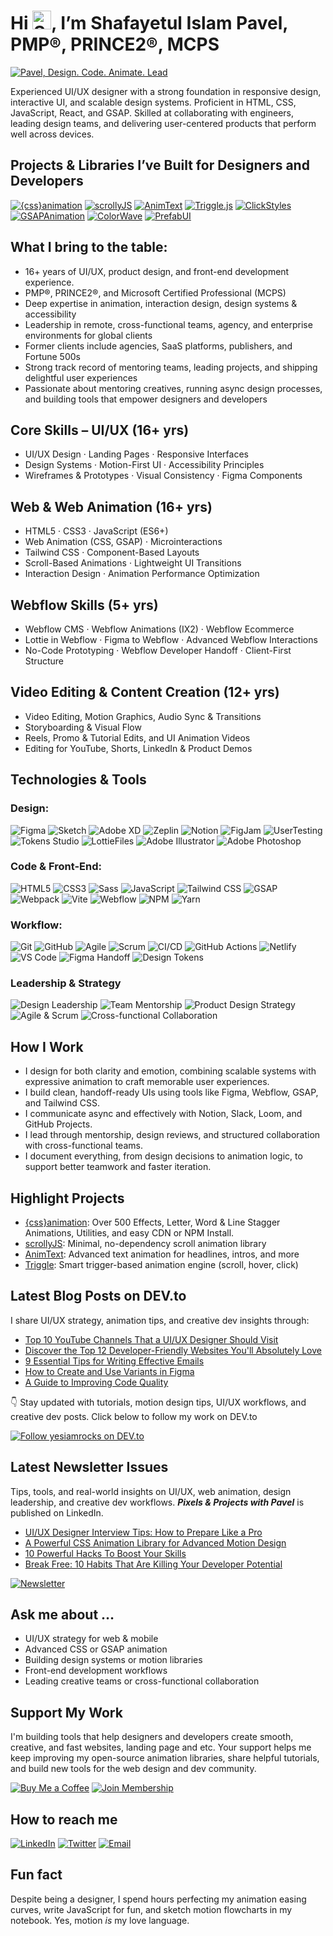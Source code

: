 <h1>Hi <img src="https://raw.githubusercontent.com/verma-anushka/verma-anushka/master/gifs/wave.gif" alt="Shafayetul Islam Pavel on Github" width="30px">, I’m Shafayetul Islam Pavel, PMP®, PRINCE2®, MCPS</h1>

[![Pavel, Design. Code. Animate. Lead](https://pimp-my-readme-next.vercel.app/api/wavy-banner?subtitle=Design.%20Code.%20Animate.%20Lead&title=Pavel)](https://www.linkedin.com/in/shafayetul/)

Experienced UI/UX designer with a strong foundation in responsive design, interactive UI, and scalable design systems. Proficient in HTML, CSS, JavaScript, React, and GSAP. Skilled at collaborating with engineers, leading design teams, and delivering user-centered products that perform well across devices.

## Projects & Libraries I’ve Built for Designers and Developers

[![{css}animation](https://img.shields.io/badge/%7Bcss%7Danimation-Library-7e2ea0?style=for-the-badge&logo=css&logoColor=white)](https://github.com/yesiamrocks/cssanimation)
[![scrollyJS](https://img.shields.io/badge/scrollyJS-Scroll%20Animation-3ec6f2?style=for-the-badge&logo=javascript&logoColor=white)](https://github.com/yesiamrocks/scrollyjs)
[![AnimText](https://img.shields.io/badge/AnimText-Text%20Animation-f43f5e?style=for-the-badge&logo=javascript&logoColor=white)](https://github.com/yesiamrocks/animtext)
[![Triggle.js](https://img.shields.io/badge/Triggle-Trigger%20Engine-FF6600?style=for-the-badge&logo=javascript&logoColor=white)](https://github.com/yesiamrocks/triggle)
[![ClickStyles](https://img.shields.io/badge/ClickStyles-Button%20Animation-e91e63?style=for-the-badge&logo=javascript&logoColor=white)](https://github.com/yesiamrocks/ClickStyles)
[![GSAPAnimation](https://img.shields.io/badge/gsapanimation-GSAP%20Library-0AE448?style=for-the-badge&logo=javascript&logoColor=white)](https://github.com/yesiamrocks/gsapanimation)
[![ColorWave](https://img.shields.io/badge/ColorWave-Gradient%20Tools-FFB500?style=for-the-badge&logo=css&logoColor=white)](https://github.com/yesiamrocks/colorwave)
[![PrefabUI](https://img.shields.io/badge/PrefabUI-UI%20Components-06B6D4?style=for-the-badge&logo=tailwindcss&logoColor=white)](https://github.com/yesiamrocks/prefabui)

## What I bring to the table:

- 16+ years of UI/UX, product design, and front-end development experience.
- PMP®, PRINCE2®, and Microsoft Certified Professional (MCPS)
- Deep expertise in animation, interaction design, design systems & accessibility
- Leadership in remote, cross-functional teams, agency, and enterprise environments for global clients
- Former clients include agencies, SaaS platforms, publishers, and Fortune 500s
- Strong track record of mentoring teams, leading projects, and shipping delightful user experiences
- Passionate about mentoring creatives, running async design processes, and building tools that empower designers and developers

## Core Skills – UI/UX (16+ yrs)

- UI/UX Design · Landing Pages · Responsive Interfaces
- Design Systems · Motion-First UI · Accessibility Principles
- Wireframes & Prototypes · Visual Consistency · Figma Components

## Web & Web Animation (16+ yrs)

- HTML5 · CSS3 · JavaScript (ES6+)
- Web Animation (CSS, GSAP) · Microinteractions
- Tailwind CSS · Component-Based Layouts
- Scroll-Based Animations · Lightweight UI Transitions
- Interaction Design · Animation Performance Optimization

## Webflow Skills (5+ yrs)

- Webflow CMS · Webflow Animations (IX2) · Webflow Ecommerce
- Lottie in Webflow · Figma to Webflow · Advanced Webflow Interactions
- No-Code Prototyping · Webflow Developer Handoff · Client-First Structure

## Video Editing & Content Creation (12+ yrs)

- Video Editing, Motion Graphics, Audio Sync & Transitions
- Storyboarding & Visual Flow
- Reels, Promo & Tutorial Edits, and UI Animation Videos
- Editing for YouTube, Shorts, LinkedIn & Product Demos

## Technologies & Tools

### Design:

![Figma](https://img.shields.io/badge/Figma-F24E1E?style=for-the-badge&logo=figma&logoColor=white)
![Sketch](https://img.shields.io/badge/Sketch-F7B500?style=for-the-badge&logo=sketch&logoColor=black)
![Adobe XD](https://img.shields.io/badge/Adobe%20XD-FF61F6?style=for-the-badge&logo=adobe-xd&logoColor=white)
![Zeplin](https://img.shields.io/badge/Zeplin-FFAE00?style=for-the-badge&logo=zeplin&logoColor=white)
![Notion](https://img.shields.io/badge/Notion-000000?style=for-the-badge&logo=notion&logoColor=white)
![FigJam](https://img.shields.io/badge/FigJam-9146FF?style=for-the-badge&logo=figma&logoColor=white)
![UserTesting](https://img.shields.io/badge/UserTesting-0052CC?style=for-the-badge)
![Tokens Studio](https://img.shields.io/badge/Tokens%20Studio-8C52FF?style=for-the-badge&logo=figma&logoColor=white)
![LottieFiles](https://img.shields.io/badge/LottieFiles-00BFFF?style=for-the-badge&logo=lottiefiles&logoColor=white)
![Adobe Illustrator](https://img.shields.io/badge/Adobe%20Illustrator-FF9A00?style=for-the-badge&logo=adobeillustrator&logoColor=white)
![Adobe Photoshop](https://img.shields.io/badge/Adobe%20Photoshop-31A8FF?style=for-the-badge&logo=adobephotoshop&logoColor=white)

### Code & Front-End:

![HTML5](https://img.shields.io/badge/HTML5-E34F26?style=for-the-badge&logo=html5&logoColor=white)
![CSS3](https://img.shields.io/badge/CSS3-1572B6?style=for-the-badge&logo=css&logoColor=white)
![Sass](https://img.shields.io/badge/Sass-CC6699?style=for-the-badge&logo=sass&logoColor=white)
![JavaScript](https://img.shields.io/badge/JavaScript-F7DF1E?style=for-the-badge&logo=javascript&logoColor=black)
![Tailwind CSS](https://img.shields.io/badge/Tailwind_CSS-06B6D4?style=for-the-badge&logo=tailwind-css&logoColor=white)
![GSAP](https://img.shields.io/badge/GSAP-88CE02?style=for-the-badge&logo=javascript&logoColor=white)
![Webpack](https://img.shields.io/badge/Webpack-8DD6F9?style=for-the-badge&logo=webpack&logoColor=white)
![Vite](https://img.shields.io/badge/Vite-646CFF?style=for-the-badge&logo=vite&logoColor=white)
![Webflow](https://img.shields.io/badge/Webflow-4353FF?style=for-the-badge&logo=webflow&logoColor=white)
![NPM](https://img.shields.io/badge/NPM-CB3837?style=for-the-badge&logo=npm&logoColor=white)
![Yarn](https://img.shields.io/badge/Yarn-2C8EBB?style=for-the-badge&logo=yarn&logoColor=white)

### Workflow:

![Git](https://img.shields.io/badge/Git-F05032?style=for-the-badge&logo=git&logoColor=white)
![GitHub](https://img.shields.io/badge/GitHub-181717?style=for-the-badge&logo=github&logoColor=white)
![Agile](https://img.shields.io/badge/Agile-27AE60?style=for-the-badge&logo=jira&logoColor=white)
![Scrum](https://img.shields.io/badge/Scrum-3498DB?style=for-the-badge&logo=trello&logoColor=white)
![CI/CD](https://img.shields.io/badge/CI%2FCD-0064A5?style=for-the-badge&logo=githubactions&logoColor=white)
![GitHub Actions](https://img.shields.io/badge/GitHub%20Actions-2088FF?style=for-the-badge&logo=githubactions&logoColor=white)
![Netlify](https://img.shields.io/badge/Netlify-00C7B7?style=for-the-badge&logo=netlify&logoColor=white)
![VS Code](https://img.shields.io/badge/VS%20Code-007ACC?style=for-the-badge&logo=visualstudiocode&logoColor=white)
![Figma Handoff](https://img.shields.io/badge/Figma%20Handoff-F24E1E?style=for-the-badge&logo=figma&logoColor=white)
![Design Tokens](https://img.shields.io/badge/Design%20Tokens-6200EA?style=for-the-badge)

### Leadership & Strategy

![Design Leadership](https://img.shields.io/badge/Design%20Leadership-c800de?style=for-the-badge)
![Team Mentorship](https://img.shields.io/badge/Team%20Mentorship-155DFC?style=for-the-badge)
![Product Design Strategy](https://img.shields.io/badge/Product%20Design%20Strategy-F1C40F?style=for-the-badge)
![Agile & Scrum](https://img.shields.io/badge/Agile%20%26%20Scrum-27AE60?style=for-the-badge)
![Cross-functional Collaboration](https://img.shields.io/badge/Cross--functional%20Collaboration-E67E22?style=for-the-badge)

## How I Work

- I design for both clarity and emotion, combining scalable systems with expressive animation to craft memorable user experiences.
- I build clean, handoff-ready UIs using tools like Figma, Webflow, GSAP, and Tailwind CSS.
- I communicate async and effectively with Notion, Slack, Loom, and GitHub Projects.
- I lead through mentorship, design reviews, and structured collaboration with cross-functional teams.
- I document everything, from design decisions to animation logic, to support better teamwork and faster iteration.

## Highlight Projects

- [{css}animation](https://github.com/yesiamrocks/cssanimation): Over 500 Effects, Letter, Word & Line Stagger Animations, Utilities, and easy CDN or NPM Install.
- [scrollyJS](https://github.com/yesiamrocks/scrollyjs): Minimal, no-dependency scroll animation library
- [AnimText](https://github.com/yesiamrocks/animtext): Advanced text animation for headlines, intros, and more
- [Triggle](https://github.com/yesiamrocks/triggle): Smart trigger-based animation engine (scroll, hover, click)

## Latest Blog Posts on DEV.to

I share UI/UX strategy, animation tips, and creative dev insights through:

<!-- DEV-TO:START -->

- [Top 10 YouTube Channels That a UI/UX Designer Should Visit](https://dev.to/yesiamrocks/top-10-youtube-channels-that-a-uiux-designer-should-visit-2f2g)
- [Discover the Top 12 Developer-Friendly Websites You&#39;ll Absolutely Love](https://dev.to/yesiamrocks/discover-the-top-12-developer-friendly-websites-youll-absolutely-love-233h)
- [9 Essential Tips for Writing Effective Emails](https://dev.to/yesiamrocks/9-essential-tips-for-writing-effective-emails-1bo3)
- [How to Create and Use Variants in Figma](https://dev.to/yesiamrocks/how-to-create-and-use-variants-in-figma-2acp)
- [A Guide to Improving Code Quality](https://dev.to/yesiamrocks/a-guide-to-improving-code-quality-30i1)
<!-- DEV-TO:END -->

👇 Stay updated with tutorials, motion design tips, UI/UX workflows, and creative dev posts. Click below to follow my work on DEV.to

[![Follow yesiamrocks on DEV.to](https://img.shields.io/badge/Follow-@yesiamrocks-black?style=for-the-badge&logo=dev.to&logoColor=white)](https://dev.to/yesiamrocks)

## Latest Newsletter Issues

Tips, tools, and real-world insights on UI/UX, web animation, design leadership, and creative dev workflows.
**_Pixels & Projects with Pavel_** is published on LinkedIn.

- [UI/UX Designer Interview Tips: How to Prepare Like a Pro](https://www.linkedin.com/pulse/uiux-designer-interview-tips-how-prepare-like-pro-shafayetul-islam-opocc)
- [A Powerful CSS Animation Library for Advanced Motion Design](https://www.linkedin.com/pulse/powerful-css-animation-library-advanced-motion-design-9tjnc/)
- [10 Powerful Hacks To Boost Your Skills](https://www.linkedin.com/pulse/10-powerful-hacks-boost-your-skills-pavel-pmp-prince2-mcps-yyooc/)
- [Break Free: 10 Habits That Are Killing Your Developer Potential](https://www.linkedin.com/pulse/break-free-10-habits-killing-your-developer-potential/)

[![Newsletter](https://img.shields.io/badge/Pixels_&_Projects_with_Pavel-Subscribe-a6ca4b?style=for-the-badge&logo=linkedin)](https://www.linkedin.com/newsletters/pixels-projects-with-pavel-7093275757006782464/)

## Ask me about …

- UI/UX strategy for web & mobile
- Advanced CSS or GSAP animation
- Building design systems or motion libraries
- Front-end development workflows
- Leading creative teams or cross-functional collaboration

## Support My Work

I'm building tools that help designers and developers create smooth, creative, and fast websites, landing page and etc.
Your support helps me keep improving my open-source animation libraries, share helpful tutorials, and build new tools for the web design and dev community.

[![Buy Me a Coffee](https://img.shields.io/badge/Buy%20Me%20a%20Coffee-Support%20My%20Work-FFDD00?style=for-the-badge&logo=buy-me-a-coffee&logoColor=white)](https://www.buymeacoffee.com/yesiamrocks) [![Join Membership](https://img.shields.io/badge/Become%20a%20Member-Monthly%20Support-FFDD00?style=for-the-badge&logo=buy-me-a-coffee&logoColor=white)](https://www.buymeacoffee.com/yesiamrocks/membership)

## How to reach me

[![LinkedIn](https://img.shields.io/badge/LinkedIn-@shafayetul-blue?style=for-the-badge&logo=linkedin&logoColor=white)](https://www.linkedin.com/in/shafayetul/)
[![Twitter](https://img.shields.io/badge/Twitter-@yesiamrocks-1DA1F2?style=for-the-badge&logo=x&logoColor=white)](https://twitter.com/yesiamrocks)
[![Email](https://img.shields.io/badge/Email-yesiamrocks@gmail.com-D14836?style=for-the-badge&logo=gmail&logoColor=white)](mailto:yesiamrocks@gmail.com)

## Fun fact

Despite being a designer, I spend hours perfecting my animation easing curves, write JavaScript for fun, and sketch motion flowcharts in my notebook. Yes, motion _is_ my love language.
